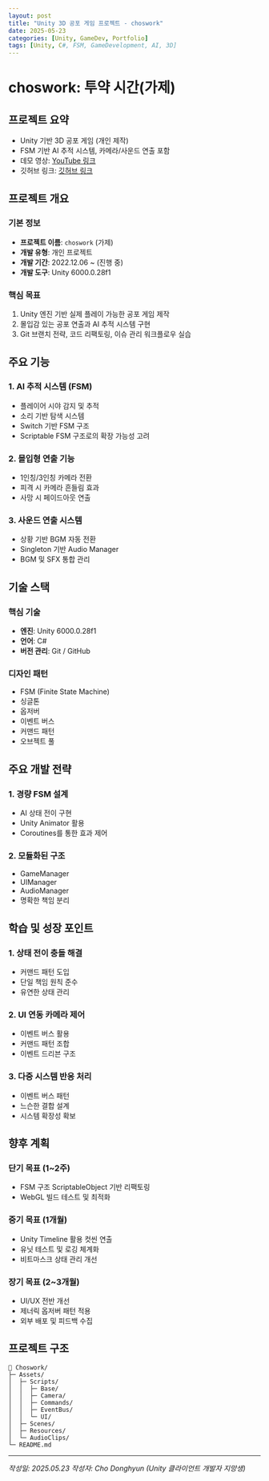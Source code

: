 ```yaml
---
layout: post
title: "Unity 3D 공포 게임 프로젝트 - choswork"
date: 2025-05-23
categories: [Unity, GameDev, Portfolio]
tags: [Unity, C#, FSM, GameDevelopment, AI, 3D]
---
```


# choswork: 투약 시간(가제)

## 프로젝트 요약
- Unity 기반 3D 공포 게임 (개인 제작)
- FSM 기반 AI 추적 시스템, 카메라/사운드 연출 포함
- 데모 영상: [YouTube 링크](https://youtu.be/3l61qr2uoDs?si=6gp0NSIAj7bBtbh3)
- 깃허브 링크: [깃허브 링크](https://github.com/vlaud/choswork)

## 프로젝트 개요

### 기본 정보
- **프로젝트 이름**: `choswork` (가제)
- **개발 유형**: 개인 프로젝트
- **개발 기간**: 2022.12.06 ~ (진행 중)
- **개발 도구**: Unity 6000.0.28f1

### 핵심 목표
1. Unity 엔진 기반 실제 플레이 가능한 공포 게임 제작
2. 몰입감 있는 공포 연출과 AI 추적 시스템 구현
3. Git 브랜치 전략, 코드 리팩토링, 이슈 관리 워크플로우 실습

## 주요 기능

### 1. AI 추적 시스템 (FSM)
- 플레이어 시야 감지 및 추적
- 소리 기반 탐색 시스템
- Switch 기반 FSM 구조
- Scriptable FSM 구조로의 확장 가능성 고려

### 2. 몰입형 연출 기능
- 1인칭/3인칭 카메라 전환
- 피격 시 카메라 흔들림 효과
- 사망 시 페이드아웃 연출

### 3. 사운드 연출 시스템
- 상황 기반 BGM 자동 전환
- Singleton 기반 Audio Manager
- BGM 및 SFX 통합 관리

## 기술 스택

### 핵심 기술
- **엔진**: Unity 6000.0.28f1
- **언어**: C#
- **버전 관리**: Git / GitHub

### 디자인 패턴
- FSM (Finite State Machine)
- 싱글톤
- 옵저버
- 이벤트 버스
- 커맨드 패턴
- 오브젝트 풀

## 주요 개발 전략

### 1. 경량 FSM 설계
- AI 상태 전이 구현
- Unity Animator 활용
- Coroutines를 통한 효과 제어

### 2. 모듈화된 구조
- GameManager
- UIManager
- AudioManager
- 명확한 책임 분리

## 학습 및 성장 포인트

### 1. 상태 전이 충돌 해결
- 커맨드 패턴 도입
- 단일 책임 원칙 준수
- 유연한 상태 관리

### 2. UI 연동 카메라 제어
- 이벤트 버스 활용
- 커맨드 패턴 조합
- 이벤트 드리븐 구조

### 3. 다중 시스템 반응 처리
- 이벤트 버스 패턴
- 느슨한 결합 설계
- 시스템 확장성 확보

## 향후 계획

### 단기 목표 (1~2주)
- FSM 구조 ScriptableObject 기반 리팩토링
- WebGL 빌드 테스트 및 최적화

### 중기 목표 (1개월)
- Unity Timeline 활용 컷씬 연출
- 유닛 테스트 및 로깅 체계화
- 비트마스크 상태 관리 개선

### 장기 목표 (2~3개월)
- UI/UX 전반 개선
- 제너릭 옵저버 패턴 적용
- 외부 배포 및 피드백 수집

## 프로젝트 구조
```plaintext
📁 Choswork/
├─ Assets/
│  ├─ Scripts/
│  │  ├─ Base/
│  │  ├─ Camera/
│  │  ├─ Commands/
│  │  ├─ EventBus/
│  │  └─ UI/
│  ├─ Scenes/
│  ├─ Resources/
│  └─ AudioClips/
└─ README.md
```

---

*작성일: 2025.05.23*
*작성자: Cho Donghyun (Unity 클라이언트 개발자 지망생)* 